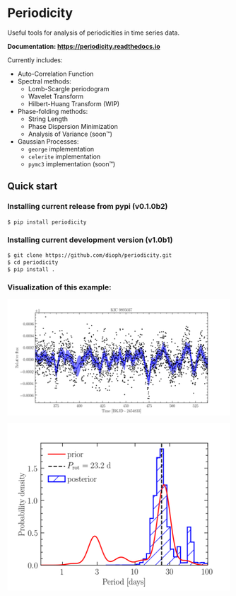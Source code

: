 # Periodicity

Useful tools for analysis of periodicities in time series data.

__Documentation: https://periodicity.readthedocs.io__

Currently includes:
* Auto-Correlation Function
* Spectral methods:
    * Lomb-Scargle periodogram
    * Wavelet Transform
    * Hilbert-Huang Transform (WIP)
* Phase-folding methods:
    * String Length
    * Phase Dispersion Minimization
    * Analysis of Variance (soon™)
* Gaussian Processes:
    * `george` implementation
    * `celerite` implementation
    * `pymc3` implementation (soon™)

## Quick start
### Installing current release from pypi (v0.1.0b2)
    $ pip install periodicity
### Installing current development version (v1.0b1)
    $ git clone https://github.com/dioph/periodicity.git
    $ cd periodicity
    $ pip install .

### Visualization of this example:

![gp_example](https://raw.githubusercontent.com/dioph/periodicity/master/docs/source/_static/images/example2.png)

![gp_example](https://raw.githubusercontent.com/dioph/periodicity/master/docs/source/_static/images/example1.png)
